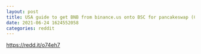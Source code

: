 ```yaml
--- 
layout: post 
title: USA guide to get BNB from binance.us onto BSC for pancakeswap (CAKE) staking in syrup pools 
date: 2021-06-24 1624552058 
categories: reddit 
--- 
```

https://redd.it/o74eh7